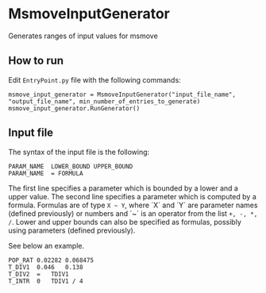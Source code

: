 # MsmoveInputGenerator
Generates ranges of input values for msmove

## How to run
Edit `EntryPoint.py` file with the following commands:
```
msmove_input_generator = MsmoveInputGenerator("input_file_name", "output_file_name", min_number_of_entries_to_generate)
msmove_input_generator.RunGenerator()
```

## Input file

The syntax of the input file is the following:
```
PARAM_NAME  LOWER_BOUND UPPER_BOUND
PARAM_NAME  = FORMULA
```

The first line specifies a parameter which is bounded by a lower and a upper value.
The second line specifies a parameter which is computed by a formula.
Formulas are of type `X ~ Y`, where ´X´ and ´Y´ are parameter names (defined previously) or numbers and ´~´ is an operator from the list `+, -, *, /`.
Lower and upper bounds can also be specified as formulas, possibly using parameters (defined previously).

See below an example.

```
POP_RAT	0.02282 0.068475
T_DIV1	0.046	0.138
T_DIV2	=	TDIV1
T_INTR	0	TDIV1 / 4
```
